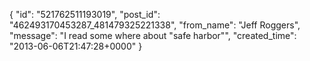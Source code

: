  {
   "id": "521762511193019",
   "post_id": "462493170453287_481479325221338",
   "from_name": "Jeff Roggers",
   "message": "I read some where about \"safe harbor\"",
   "created_time": "2013-06-06T21:47:28+0000"
 }
